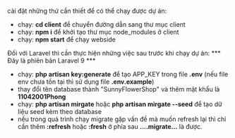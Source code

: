 cài đặt những thứ cần thiết để có thể chạy được dự án:
- chạy: **cd client** để chuyển đường dẫn sang thư mục client
- chạy: **npm i** để khởi tạo thư mục node_modules ở client
- chạy: **npm start** để chạy webside

Đối với Laravel thì cần thực hiện những việc sau trước khi chạy dự án:
*** Đây là phiên bản Laravel 9 ***
- chạy: **php artisan key:generate** để tạo APP_KEY trong file **.env** (nếu file env chưa tồn tại thì sử dụng file **.env.example**)
- thay đổi tên database thành "SunnyFlowerShop" và thêm mật khẩu là **11042001Phong**
- chạy: **php artisan mirgate** hoặc **php artisan mirgate --seed** để tạo dữ liệu seed kèm theo database
- nếu trong quá trình chạy migrate gặp vấn đề mà muốn refresh lại thì chỉ cần thêm **:refresh** hoặc **:fresh** ở phía sau **....migrate...** là được.
